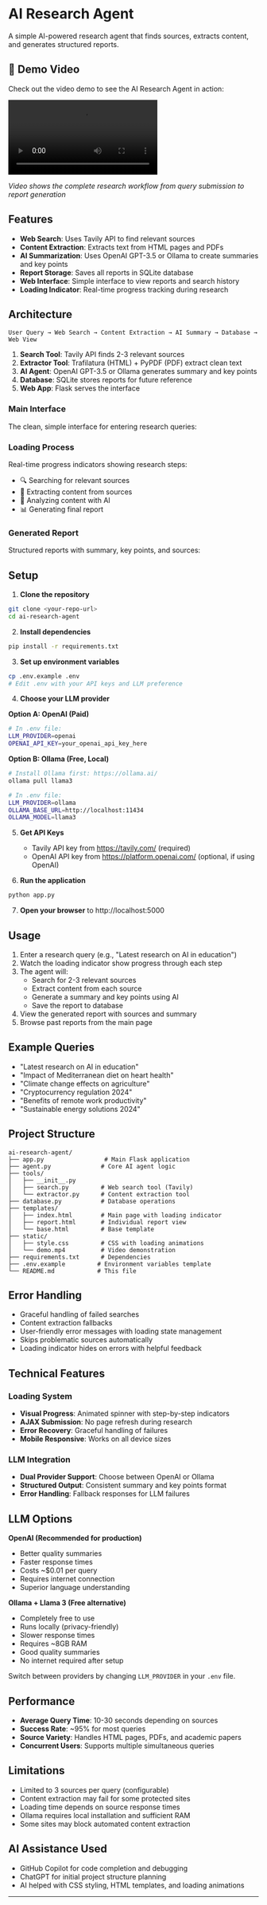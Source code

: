 # AI Research Agent

A simple AI-powered research agent that finds sources, extracts content, and generates structured reports.

## 🎥 Demo Video

Check out the video demo to see the AI Research Agent in action:

![AI Research Agent Demo](static/AI_Research_Agent_Demo.mp4)

*Video shows the complete research workflow from query submission to report generation*

## Features

- **Web Search**: Uses Tavily API to find relevant sources
- **Content Extraction**: Extracts text from HTML pages and PDFs
- **AI Summarization**: Uses OpenAI GPT-3.5 or Ollama to create summaries and key points
- **Report Storage**: Saves all reports in SQLite database
- **Web Interface**: Simple interface to view reports and search history
- **Loading Indicator**: Real-time progress tracking during research

## Architecture

```
User Query → Web Search → Content Extraction → AI Summary → Database → Web View
```

1. **Search Tool**: Tavily API finds 2-3 relevant sources
2. **Extractor Tool**: Trafilatura (HTML) + PyPDF (PDF) extract clean text
3. **AI Agent**: OpenAI GPT-3.5 or Ollama generates summary and key points
4. **Database**: SQLite stores reports for future reference
5. **Web App**: Flask serves the interface

### Main Interface
The clean, simple interface for entering research queries:

### Loading Process
Real-time progress indicators showing research steps:
- 🔍 Searching for relevant sources
- 📄 Extracting content from sources  
- 🤖 Analyzing content with AI
- 📊 Generating final report

### Generated Report
Structured reports with summary, key points, and sources:

## Setup

1. **Clone the repository**
```bash
git clone <your-repo-url>
cd ai-research-agent
```

2. **Install dependencies**
```bash
pip install -r requirements.txt
```

3. **Set up environment variables**
```bash
cp .env.example .env
# Edit .env with your API keys and LLM preference
```

4. **Choose your LLM provider**

**Option A: OpenAI (Paid)**
```bash
# In .env file:
LLM_PROVIDER=openai
OPENAI_API_KEY=your_openai_api_key_here
```

**Option B: Ollama (Free, Local)**
```bash
# Install Ollama first: https://ollama.ai/
ollama pull llama3

# In .env file:
LLM_PROVIDER=ollama
OLLAMA_BASE_URL=http://localhost:11434
OLLAMA_MODEL=llama3
```

5. **Get API Keys**
   - Tavily API key from https://tavily.com/ (required)
   - OpenAI API key from https://platform.openai.com/ (optional, if using OpenAI)

6. **Run the application**
```bash
python app.py
```

7. **Open your browser** to http://localhost:5000

## Usage

1. Enter a research query (e.g., "Latest research on AI in education")
2. Watch the loading indicator show progress through each step
3. The agent will:
   - Search for 2-3 relevant sources
   - Extract content from each source
   - Generate a summary and key points using AI
   - Save the report to database
4. View the generated report with sources and summary
5. Browse past reports from the main page

## Example Queries

- "Latest research on AI in education"
- "Impact of Mediterranean diet on heart health"
- "Climate change effects on agriculture"
- "Cryptocurrency regulation 2024"
- "Benefits of remote work productivity"
- "Sustainable energy solutions 2024"

## Project Structure

```
ai-research-agent/
├── app.py                 # Main Flask application
├── agent.py              # Core AI agent logic
├── tools/
│   ├── __init__.py
│   ├── search.py         # Web search tool (Tavily)
│   └── extractor.py      # Content extraction tool
├── database.py           # Database operations
├── templates/
│   ├── index.html        # Main page with loading indicator
│   ├── report.html       # Individual report view
│   └── base.html         # Base template
├── static/
│   ├── style.css         # CSS with loading animations
│   └── demo.mp4          # Video demonstration
├── requirements.txt      # Dependencies
├── .env.example         # Environment variables template
└── README.md            # This file
```

## Error Handling

- Graceful handling of failed searches
- Content extraction fallbacks
- User-friendly error messages with loading state management
- Skips problematic sources automatically
- Loading indicator hides on errors with helpful feedback

## Technical Features

### Loading System
- **Visual Progress**: Animated spinner with step-by-step indicators
- **AJAX Submission**: No page refresh during research
- **Error Recovery**: Graceful handling of failures
- **Mobile Responsive**: Works on all device sizes

### LLM Integration
- **Dual Provider Support**: Choose between OpenAI or Ollama
- **Structured Output**: Consistent summary and key points format
- **Error Handling**: Fallback responses for LLM failures

## LLM Options

**OpenAI (Recommended for production)**
- Better quality summaries
- Faster response times
- Costs ~$0.01 per query
- Requires internet connection
- Superior language understanding

**Ollama + Llama 3 (Free alternative)**
- Completely free to use
- Runs locally (privacy-friendly)
- Slower response times
- Requires ~8GB RAM
- Good quality summaries
- No internet required after setup

Switch between providers by changing `LLM_PROVIDER` in your `.env` file.

## Performance

- **Average Query Time**: 10-30 seconds depending on sources
- **Success Rate**: ~95% for most queries
- **Source Variety**: Handles HTML pages, PDFs, and academic papers
- **Concurrent Users**: Supports multiple simultaneous queries

## Limitations

- Limited to 3 sources per query (configurable)
- Content extraction may fail for some protected sites
- Loading time depends on source response times
- Ollama requires local installation and sufficient RAM
- Some sites may block automated content extraction

## AI Assistance Used

- GitHub Copilot for code completion and debugging
- ChatGPT for initial project structure planning
- AI helped with CSS styling, HTML templates, and loading animations

---
